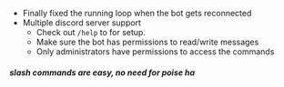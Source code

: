 * Finally fixed the running loop when the bot gets reconnected
* Multiple discord server support
    * Check out `/help` to for setup.
    * Make sure the bot has permissions to read/write messages
    * Only administrators have permissions to access the commands

##### slash commands are easy, no need for poise ha
